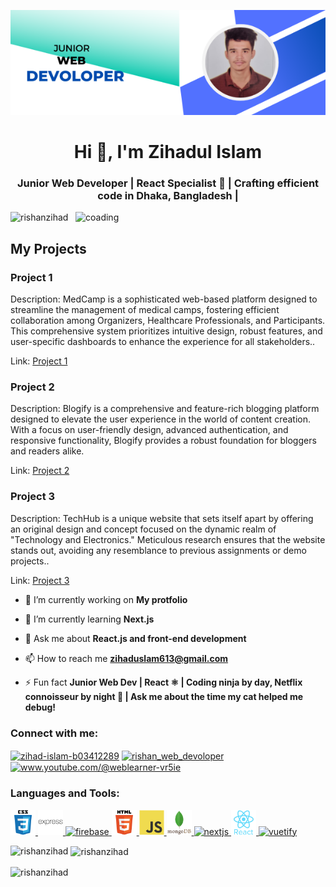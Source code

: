 ![logo](https://github.com/rishanzihad/rishanzihad/blob/main/Larana%2C%20Inc..png)

<h1 align="center">Hi 👋, I'm Zihadul Islam</h1>
<h3 align="center">Junior Web Developer | React Specialist 🚀 | Crafting efficient code in Dhaka, Bangladesh |</h3>

<img align="right" alt="coading" width="400" src="https://media1.tenor.com/m/YZPnGuPeZv8AAAAd/coding.gif">

<p align="left"> <img src="https://komarev.com/ghpvc/?username=rishanzihad&label=Profile%20views&color=0e75b6&style=flat" alt="rishanzihad" /> </p>

## My Projects

### Project 1

Description: MedCamp is a sophisticated web-based platform designed to streamline the management of medical camps, fostering efficient collaboration among Organizers, Healthcare Professionals, and Participants. This comprehensive system prioritizes intuitive design, robust features, and user-specific dashboards to enhance the experience for all stakeholders..

Link: [Project 1](https://medical-camp-management.web.app)


### Project 2

Description: Blogify is a comprehensive and feature-rich blogging platform designed to elevate the user experience in the world of content creation. With a focus on user-friendly design, advanced authentication, and responsive functionality, Blogify provides a robust foundation for bloggers and readers alike.

Link: [Project 2](https://exultant-business.surge.sh)


### Project 3

Description: TechHub is a unique website that sets itself apart by offering an original design and concept focused on the dynamic realm of "Technology and Electronics." Meticulous research ensures that the website stands out, avoiding any resemblance to previous assignments or demo projects..

Link: [Project 3](https://future-oil.surge.sh)


- 🔭 I’m currently working on **My protfolio**

- 🌱 I’m currently learning **Next.js**

- 💬 Ask me about **React.js and front-end development**

- 📫 How to reach me **zihaduslam613@gmail.com**

- ⚡ Fun fact **Junior Web Dev | React ⚛️ | Coding ninja by day, Netflix connoisseur by night 🍿 | Ask me about the time my cat helped me debug!**

<h3 align="left">Connect with me:</h3>
<p align="left">
<a href="https://linkedin.com/in/zihad-islam-b03412289" target="blank"><img align="center" src="https://raw.githubusercontent.com/rahuldkjain/github-profile-readme-generator/master/src/images/icons/Social/linked-in-alt.svg" alt="zihad-islam-b03412289" height="30" width="40" /></a>
<a href="https://instagram.com/rishan_web_devoloper" target="blank"><img align="center" src="https://raw.githubusercontent.com/rahuldkjain/github-profile-readme-generator/master/src/images/icons/Social/instagram.svg" alt="rishan_web_devoloper" height="30" width="40" /></a>
<a href="https://www.youtube.com/c/www.youtube.com/@weblearner-vr5ie" target="blank"><img align="center" src="https://raw.githubusercontent.com/rahuldkjain/github-profile-readme-generator/master/src/images/icons/Social/youtube.svg" alt="www.youtube.com/@weblearner-vr5ie" height="30" width="40" /></a>
</p>

<h3 align="left">Languages and Tools:</h3>
<p align="left"> <a href="https://www.w3schools.com/css/" target="_blank" rel="noreferrer"> <img src="https://raw.githubusercontent.com/devicons/devicon/master/icons/css3/css3-original-wordmark.svg" alt="css3" width="40" height="40"/> </a> <a href="https://expressjs.com" target="_blank" rel="noreferrer"> <img src="https://raw.githubusercontent.com/devicons/devicon/master/icons/express/express-original-wordmark.svg" alt="express" width="40" height="40"/> </a> <a href="https://firebase.google.com/" target="_blank" rel="noreferrer"> <img src="https://www.vectorlogo.zone/logos/firebase/firebase-icon.svg" alt="firebase" width="40" height="40"/> </a> <a href="https://www.w3.org/html/" target="_blank" rel="noreferrer"> <img src="https://raw.githubusercontent.com/devicons/devicon/master/icons/html5/html5-original-wordmark.svg" alt="html5" width="40" height="40"/> </a> <a href="https://developer.mozilla.org/en-US/docs/Web/JavaScript" target="_blank" rel="noreferrer"> <img src="https://raw.githubusercontent.com/devicons/devicon/master/icons/javascript/javascript-original.svg" alt="javascript" width="40" height="40"/> </a> <a href="https://www.mongodb.com/" target="_blank" rel="noreferrer"> <img src="https://raw.githubusercontent.com/devicons/devicon/master/icons/mongodb/mongodb-original-wordmark.svg" alt="mongodb" width="40" height="40"/> </a> <a href="https://nextjs.org/" target="_blank" rel="noreferrer"> <img src="https://cdn.worldvectorlogo.com/logos/nextjs-2.svg" alt="nextjs" width="40" height="40"/> </a> <a href="https://reactjs.org/" target="_blank" rel="noreferrer"> <img src="https://raw.githubusercontent.com/devicons/devicon/master/icons/react/react-original-wordmark.svg" alt="react" width="40" height="40"/> </a> <a href="https://vuetifyjs.com/en/" target="_blank" rel="noreferrer"> <img src="https://bestofjs.org/logos/vuetify.svg" alt="vuetify" width="40" height="40"/> </a> </p>

<p><img align="left" src="https://github-readme-stats.vercel.app/api/top-langs?username=rishanzihad&show_icons=true&locale=en&layout=compact" alt="rishanzihad" /></p>

<p>&nbsp;<img align="center" src="https://github-readme-stats.vercel.app/api?username=rishanzihad&show_icons=true&locale=en" alt="rishanzihad" /></p>

<p><img align="center" src="https://github-readme-streak-stats.herokuapp.com/?user=rishanzihad&" alt="rishanzihad" /></p>
